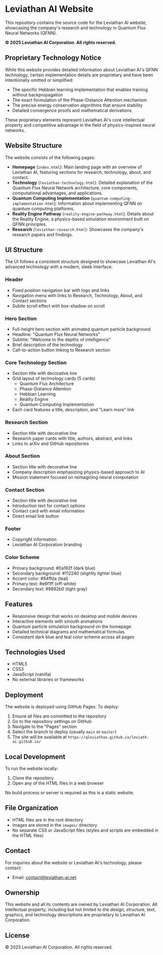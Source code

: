 # Leviathan AI Website

This repository contains the source code for the Leviathan AI website, showcasing the company's research and technology in Quantum Flux Neural Networks (QFNN).

**© 2025 Leviathan AI Corporation. All rights reserved.**

## Proprietary Technology Notice

While this website provides detailed information about Leviathan AI's QFNN technology, certain implementation details are proprietary and have been intentionally omitted or simplified:

- The specific Hebbian learning implementation that enables training without backpropagation
- The exact formulation of the Phase-Distance Attention mechanism
- The precise energy conservation algorithms that ensure stability
- Detailed convergence proofs and mathematical derivations

These proprietary elements represent Leviathan AI's core intellectual property and competitive advantage in the field of physics-inspired neural networks.

## Website Structure

The website consists of the following pages:

- **Homepage** (`index.html`): Main landing page with an overview of Leviathan AI, featuring sections for research, technology, about, and contact.
- **Technology** (`leviathan-technology.html`): Detailed explanation of the Quantum Flux Neural Network architecture, core components, computational advantages, and applications.
- **Quantum Computing Implementation** (`quantum-computing-implementation.html`): Information about implementing QFNN on quantum computing platforms.
- **Reality Engine Pathway** (`reality-engine-pathway.html`): Details about the Reality Engine, a physics-based simulation environment built on QFNN principles.
- **Research** (`leviathan-research.html`): Showcases the company's research papers and findings.

## UI Structure

The UI follows a consistent structure designed to showcase Leviathan AI's advanced technology with a modern, sleek interface:

### Header
- Fixed position navigation bar with logo and links
- Navigation menu with links to Research, Technology, About, and Contact sections
- Subtle scroll effect with box-shadow on scroll

### Hero Section
- Full-height hero section with animated quantum particle background
- Headline: "Quantum Flux Neural Networks"
- Subtitle: "Welcome to the depths of intelligence"
- Brief description of the technology
- Call-to-action button linking to Research section

### Core Technology Section
- Section title with decorative line
- Grid layout of technology cards (5 cards)
  - Quantum Flux Architecture
  - Phase-Distance Attention
  - Hebbian Learning
  - Reality Engine
  - Quantum Computing Implementation
- Each card features a title, description, and "Learn more" link

### Research Section
- Section title with decorative line
- Research paper cards with title, authors, abstract, and links
- Links to arXiv and GitHub repositories

### About Section
- Section title with decorative line
- Company description emphasizing physics-based approach to AI
- Mission statement focused on reimagining neural computation

### Contact Section
- Section title with decorative line
- Introduction text for contact options
- Contact card with email information
- Direct email link button

### Footer
- Copyright information
- Leviathan AI Corporation branding

### Color Scheme
- Primary background: #0a192f (dark blue)
- Secondary background: #112240 (slightly lighter blue)
- Accent color: #64ffda (teal)
- Primary text: #e6f1ff (off-white)
- Secondary text: #8892b0 (light gray)

## Features

- Responsive design that works on desktop and mobile devices
- Interactive elements with smooth animations
- Quantum particle simulation background on the homepage
- Detailed technical diagrams and mathematical formulas
- Consistent dark blue and teal color scheme across all pages

## Technologies Used

- HTML5
- CSS3
- JavaScript (vanilla)
- No external libraries or frameworks

## Deployment

The website is deployed using GitHub Pages. To deploy:

1. Ensure all files are committed to the repository
2. Go to the repository settings on GitHub
3. Navigate to the "Pages" section
4. Select the branch to deploy (usually `main` or `master`)
5. The site will be available at `https://qleviathan.github.io/leviath-ai.github.io/`

## Local Development

To run the website locally:

1. Clone the repository
2. Open any of the HTML files in a web browser

No build process or server is required as this is a static website.

## File Organization

- HTML files are in the root directory
- Images are stored in the `images/` directory
- No separate CSS or JavaScript files (styles and scripts are embedded in the HTML files)

## Contact

For inquiries about the website or Leviathan AI's technology, please contact:
- Email: contact@leviathan-ai.net

## Ownership

This website and all its contents are owned by Leviathan AI Corporation. All intellectual property, including but not limited to the design, structure, text, graphics, and technology descriptions are proprietary to Leviathan AI Corporation.

## License

© 2025 Leviathan AI Corporation. All rights reserved.

